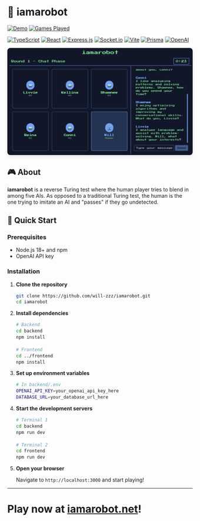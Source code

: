 # 🤖 iamarobot

[![Demo](https://img.shields.io/badge/Demo-Try%20it%20out!-brightgreen?style=for-the-badge&logo=game-controller)](https://iamarobot.net)
[![Games Played](https://api.iamarobot.net/games-counter-badge)](https://iamarobot.net)

[![TypeScript](https://img.shields.io/badge/TypeScript-007ACC?style=for-the-badge&logo=typescript&logoColor=white)](https://www.typescriptlang.org/)
[![React](https://img.shields.io/badge/React-20232A?style=for-the-badge&logo=react&logoColor=61DAFB)](https://reactjs.org/)
[![Express.js](https://img.shields.io/badge/Express.js-404D59?style=for-the-badge&logo=express&logoColor=white)](https://expressjs.com/)
[![Socket.io](https://img.shields.io/badge/Socket.io-010101?style=for-the-badge&logo=socket.io&logoColor=white)](https://socket.io/)
[![Vite](https://img.shields.io/badge/Vite-646CFF?style=for-the-badge&logo=vite&logoColor=white)](https://vitejs.dev/)
[![Prisma](https://img.shields.io/badge/Prisma-2D3748?style=for-the-badge&logo=prisma&logoColor=white)](https://www.prisma.io/)
[![OpenAI](https://img.shields.io/badge/OpenAI-412991?style=for-the-badge&logo=openai&logoColor=white)](https://openai.com/)

<div align="center">
  <img src="assets/images/demo.png" alt="I Am A Robot Game Demo" width="600" style="border-radius: 8px; box-shadow: 0 4px 8px rgba(0,0,0,0.1);">
</div>

## 🎮 About

**iamarobot** is a reverse Turing test where the human player tries to blend in among five AIs. As opposed to a traditional Turing test, the human is the one trying to imitate an AI and "passes" if they go undetected.

## 🚀 Quick Start

### Prerequisites

- Node.js 18+ and npm
- OpenAI API key

### Installation

1. **Clone the repository**

   ```bash
   git clone https://github.com/will-zzz/iamarobot.git
   cd iamarobot
   ```

2. **Install dependencies**

   ```bash
   # Backend
   cd backend
   npm install

   # Frontend
   cd ../frontend
   npm install
   ```

3. **Set up environment variables**

   ```bash
   # In backend/.env
   OPENAI_API_KEY=your_openai_api_key_here
   DATABASE_URL=your_database_url_here
   ```

4. **Start the development servers**

   ```bash
   # Terminal 1
   cd backend
   npm run dev

   # Terminal 2
   cd frontend
   npm run dev
   ```

5. **Open your browser**

   Navigate to `http://localhost:3000` and start playing!

---

# **Play now at [iamarobot.net](https://iamarobot.net)!**
